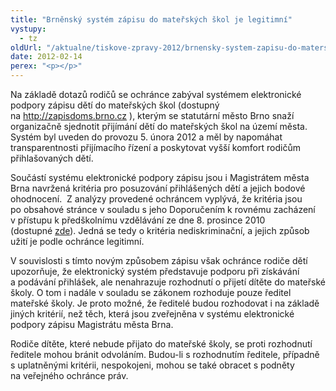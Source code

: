 ```yaml
---
title: "Brněnský systém zápisu do mateřských škol je legitimní"
vystupy:
  - tz
oldUrl: "/aktualne/tiskove-zpravy-2012/brnensky-system-zapisu-do-materskych-skol-je-legitimni"
date: 2012-02-14
perex: "<p></p>"
---
```


<!-- imported from the old website -->

<p>Na základě dotazů rodičů se ochránce zabýval systémem elektronické podpory zápisu dětí do mateřských škol (dostupný na <a title="Otevření do nového okna" href="http://zapisdoms.brno.cz/" target="_blank">http://zapisdoms.brno.cz</a> ), kterým se statutární město Brno snaží organizačně sjednotit přijímání dětí do mateřských škol na území města. Systém byl uveden do provozu 5. února 2012 a měl by napomáhat transparentnosti přijímacího řízení a poskytovat vyšší komfort rodičům přihlašovaných dětí.</p><p>Součástí systému elektronické podpory zápisu jsou i Magistrátem města Brna navržená kritéria pro posuzování přihlášených dětí a jejich bodové ohodnocení.  Z analýzy provedené ochráncem vyplývá, že kritéria jsou po obsahové stránce v souladu s jeho Doporučením k rovnému zacházení v přístupu k předškolnímu vzdělávání ze dne 8. prosince 2010 (dostupné <a href="https://www.ochrance.cz/diskriminace/doporuceni-a-vyzkum-pro-verejnost/">zde</a>). Jedná se tedy o kritéria nediskriminační, a jejich způsob užití je podle ochránce legitimní.</p><p>V souvislosti s tímto novým způsobem zápisu však ochránce rodiče dětí upozorňuje, že elektronický systém představuje podporu při získávání a podávání přihlášek, ale nenahrazuje rozhodnutí o přijetí dítěte do mateřské školy. O tom i nadále v souladu se zákonem rozhoduje pouze ředitel mateřské školy. Je proto možné, že ředitelé budou rozhodovat i na základě jiných kritérií, než těch, která jsou zveřejněna v systému elektronické podpory zápisu Magistrátu města Brna. </p><p>Rodiče dítěte, které nebude přijato do mateřské školy, se proti rozhodnutí ředitele mohou bránit odvoláním. Budou-li s rozhodnutím ředitele, případně s uplatněnými kritérii, nespokojeni, mohou se také obracet s podněty na veřejného ochránce práv. </p>
